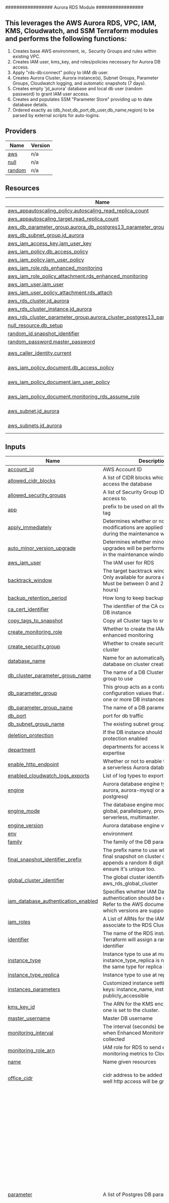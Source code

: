 #################
Aurora RDS Module
#################

This leverages the AWS Aurora RDS, VPC, IAM, KMS, Cloudwatch, and SSM Terraform modules and performs the following functions:
-----------------------------------------------------------------------------------------------------------------------------
1. Creates base AWS environment, ie,. Security Groups and rules within existing VPC.
2. Creates IAM user, kms_key, and roles/policies necessary for Aurora DB access.
3. Apply "rds-db:connect" policy to IAM db user.
4. Creates Aurora Cluster, Aurora instance(s), Subnet Groups, Parameter Groups, Cloudwatch logging, and automatic snapshots (7 days).
5. Creates empty 'jd_aurora' database and local db user (random password) to grant IAM user access.
6. Creates and populates SSM "Parameter Store" providing up to date database details.
7. Ordered exactly as (db_host,db_port,db_user,db_name,region) to be parsed by external scripts for auto-logins.

<!-- BEGIN_TF_DOCS -->

## Providers

| Name | Version |
|------|---------|
| <a name="provider_aws"></a> [aws](#provider\_aws) | n/a |
| <a name="provider_null"></a> [null](#provider\_null) | n/a |
| <a name="provider_random"></a> [random](#provider\_random) | n/a |

## Resources

| Name | Type |
|------|------|
| [aws_appautoscaling_policy.autoscaling_read_replica_count](https://registry.terraform.io/providers/hashicorp/aws/latest/docs/resources/appautoscaling_policy) | resource |
| [aws_appautoscaling_target.read_replica_count](https://registry.terraform.io/providers/hashicorp/aws/latest/docs/resources/appautoscaling_target) | resource |
| [aws_db_parameter_group.aurora_db_postgres13_parameter_group](https://registry.terraform.io/providers/hashicorp/aws/latest/docs/resources/db_parameter_group) | resource |
| [aws_db_subnet_group.jd_aurora](https://registry.terraform.io/providers/hashicorp/aws/latest/docs/resources/db_subnet_group) | resource |
| [aws_iam_access_key.iam_user_key](https://registry.terraform.io/providers/hashicorp/aws/latest/docs/resources/iam_access_key) | resource |
| [aws_iam_policy.db_access_policy](https://registry.terraform.io/providers/hashicorp/aws/latest/docs/resources/iam_policy) | resource |
| [aws_iam_policy.iam_user_policy](https://registry.terraform.io/providers/hashicorp/aws/latest/docs/resources/iam_policy) | resource |
| [aws_iam_role.rds_enhanced_monitoring](https://registry.terraform.io/providers/hashicorp/aws/latest/docs/resources/iam_role) | resource |
| [aws_iam_role_policy_attachment.rds_enhanced_monitoring](https://registry.terraform.io/providers/hashicorp/aws/latest/docs/resources/iam_role_policy_attachment) | resource |
| [aws_iam_user.iam_user](https://registry.terraform.io/providers/hashicorp/aws/latest/docs/resources/iam_user) | resource |
| [aws_iam_user_policy_attachment.rds_attach](https://registry.terraform.io/providers/hashicorp/aws/latest/docs/resources/iam_user_policy_attachment) | resource |
| [aws_rds_cluster.jd_aurora](https://registry.terraform.io/providers/hashicorp/aws/latest/docs/resources/rds_cluster) | resource |
| [aws_rds_cluster_instance.jd_aurora](https://registry.terraform.io/providers/hashicorp/aws/latest/docs/resources/rds_cluster_instance) | resource |
| [aws_rds_cluster_parameter_group.aurora_cluster_postgres13_parameter_group](https://registry.terraform.io/providers/hashicorp/aws/latest/docs/resources/rds_cluster_parameter_group) | resource |
| [null_resource.db_setup](https://registry.terraform.io/providers/hashicorp/null/latest/docs/resources/resource) | resource |
| [random_id.snapshot_identifier](https://registry.terraform.io/providers/hashicorp/random/latest/docs/resources/id) | resource |
| [random_password.master_password](https://registry.terraform.io/providers/hashicorp/random/latest/docs/resources/password) | resource |
| [aws_caller_identity.current](https://registry.terraform.io/providers/hashicorp/aws/latest/docs/data-sources/caller_identity) | data source |
| [aws_iam_policy_document.db_access_policy](https://registry.terraform.io/providers/hashicorp/aws/latest/docs/data-sources/iam_policy_document) | data source |
| [aws_iam_policy_document.iam_user_policy](https://registry.terraform.io/providers/hashicorp/aws/latest/docs/data-sources/iam_policy_document) | data source |
| [aws_iam_policy_document.monitoring_rds_assume_role](https://registry.terraform.io/providers/hashicorp/aws/latest/docs/data-sources/iam_policy_document) | data source |
| [aws_subnet.jd_aurora](https://registry.terraform.io/providers/hashicorp/aws/latest/docs/data-sources/subnet) | data source |
| [aws_subnets.jd_aurora](https://registry.terraform.io/providers/hashicorp/aws/latest/docs/data-sources/subnets) | data source |

## Inputs

| Name | Description | Type | Default | Required |
|------|-------------|------|---------|:--------:|
| <a name="input_account_id"></a> [account\_id](#input\_account\_id) | AWS Account ID | `number` | `null` | no |
| <a name="input_allowed_cidr_blocks"></a> [allowed\_cidr\_blocks](#input\_allowed\_cidr\_blocks) | A list of CIDR blocks which are allowed to access the database | `list(string)` | `[]` | no |
| <a name="input_allowed_security_groups"></a> [allowed\_security\_groups](#input\_allowed\_security\_groups) | A list of Security Group ID's to allow access to. | `list(string)` | `[]` | no |
| <a name="input_app"></a> [app](#input\_app) | prefix to be used on all the resources as a tag | `string` | `""` | no |
| <a name="input_apply_immediately"></a> [apply\_immediately](#input\_apply\_immediately) | Determines whether or not any DB modifications are applied immediately, or during the maintenance window | `bool` | `true` | no |
| <a name="input_auto_minor_version_upgrade"></a> [auto\_minor\_version\_upgrade](#input\_auto\_minor\_version\_upgrade) | Determines whether minor engine upgrades will be performed automatically in the maintenance window | `bool` | `true` | no |
| <a name="input_aws_iam_user"></a> [aws\_iam\_user](#input\_aws\_iam\_user) | The IAM user for RDS | `string` | `""` | no |
| <a name="input_backtrack_window"></a> [backtrack\_window](#input\_backtrack\_window) | The target backtrack window, in seconds. Only available for aurora engine currently. Must be between 0 and 259200 (72 hours) | `number` | `0` | no |
| <a name="input_backup_retention_period"></a> [backup\_retention\_period](#input\_backup\_retention\_period) | How long to keep backups for (in days) | `number` | `null` | no |
| <a name="input_ca_cert_identifier"></a> [ca\_cert\_identifier](#input\_ca\_cert\_identifier) | The identifier of the CA certificate for the DB instance | `string` | `"rds-ca-2019"` | no |
| <a name="input_copy_tags_to_snapshot"></a> [copy\_tags\_to\_snapshot](#input\_copy\_tags\_to\_snapshot) | Copy all Cluster tags to snapshots. | `bool` | `false` | no |
| <a name="input_create_monitoring_role"></a> [create\_monitoring\_role](#input\_create\_monitoring\_role) | Whether to create the IAM role for RDS enhanced monitoring | `bool` | `true` | no |
| <a name="input_create_security_group"></a> [create\_security\_group](#input\_create\_security\_group) | Whether to create security group for RDS cluster | `bool` | `true` | no |
| <a name="input_database_name"></a> [database\_name](#input\_database\_name) | Name for an automatically created database on cluster creation | `string` | `""` | no |
| <a name="input_db_cluster_parameter_group_name"></a> [db\_cluster\_parameter\_group\_name](#input\_db\_cluster\_parameter\_group\_name) | The name of a DB Cluster parameter group to use | `string` | `""` | no |
| <a name="input_db_parameter_group"></a> [db\_parameter\_group](#input\_db\_parameter\_group) | This group acts as a container for engine configuration values that are applied to one or more DB instances. | `string` | `""` | no |
| <a name="input_db_parameter_group_name"></a> [db\_parameter\_group\_name](#input\_db\_parameter\_group\_name) | The name of a DB parameter group to use | `string` | `""` | no |
| <a name="input_db_port"></a> [db\_port](#input\_db\_port) | port for db traffic | `number` | `5432` | no |
| <a name="input_db_subnet_group_name"></a> [db\_subnet\_group\_name](#input\_db\_subnet\_group\_name) | The existing subnet group name to use | `string` | `""` | no |
| <a name="input_deletion_protection"></a> [deletion\_protection](#input\_deletion\_protection) | If the DB instance should have deletion protection enabled | `bool` | `false` | no |
| <a name="input_department"></a> [department](#input\_department) | departments for access level and expertise | `string` | `"devops"` | no |
| <a name="input_enable_http_endpoint"></a> [enable\_http\_endpoint](#input\_enable\_http\_endpoint) | Whether or not to enable the Data API for a serverless Aurora database engine. | `bool` | `false` | no |
| <a name="input_enabled_cloudwatch_logs_exports"></a> [enabled\_cloudwatch\_logs\_exports](#input\_enabled\_cloudwatch\_logs\_exports) | List of log types to export to cloudwatch | `list(string)` | `[]` | no |
| <a name="input_engine"></a> [engine](#input\_engine) | Aurora database engine type, currently aurora, aurora-mysql or aurora-postgresql | `string` | `"aurora-postgresql"` | no |
| <a name="input_engine_mode"></a> [engine\_mode](#input\_engine\_mode) | The database engine mode. Valid values: global, parallelquery, provisioned, serverless, multimaster. | `string` | `"serverless"` | no |
| <a name="input_engine_version"></a> [engine\_version](#input\_engine\_version) | Aurora database engine version. | `string` | `"13.6"` | no |
| <a name="input_env"></a> [env](#input\_env) | environment | `string` | `""` | no |
| <a name="input_family"></a> [family](#input\_family) | The family of the DB parameter group | `string` | `""` | no |
| <a name="input_final_snapshot_identifier_prefix"></a> [final\_snapshot\_identifier\_prefix](#input\_final\_snapshot\_identifier\_prefix) | The prefix name to use when creating a final snapshot on cluster destroy, appends a random 8 digits to name to ensure it's unique too. | `string` | `"final"` | no |
| <a name="input_global_cluster_identifier"></a> [global\_cluster\_identifier](#input\_global\_cluster\_identifier) | The global cluster identifier specified on aws\_rds\_global\_cluster | `string` | `""` | no |
| <a name="input_iam_database_authentication_enabled"></a> [iam\_database\_authentication\_enabled](#input\_iam\_database\_authentication\_enabled) | Specifies whether IAM Database authentication should be enabled or not. Refer to the AWS documentation to see which versions are supported. | `bool` | `true` | no |
| <a name="input_iam_roles"></a> [iam\_roles](#input\_iam\_roles) | A List of ARNs for the IAM roles to associate to the RDS Cluster. | `list(string)` | `[]` | no |
| <a name="input_identifier"></a> [identifier](#input\_identifier) | The name of the RDS instance, if omitted, Terraform will assign a random, unique identifier | `string` | `""` | no |
| <a name="input_instance_type"></a> [instance\_type](#input\_instance\_type) | Instance type to use at master instance. If instance\_type\_replica is not set it will use the same type for replica instances | `string` | `"db.serverless"` | no |
| <a name="input_instance_type_replica"></a> [instance\_type\_replica](#input\_instance\_type\_replica) | Instance type to use at replica instance | `string` | `"db.serverless"` | no |
| <a name="input_instances_parameters"></a> [instances\_parameters](#input\_instances\_parameters) | Customized instance settings. Supported keys: instance\_name, instance\_type, publicly\_accessible | `list(map(string))` | `[]` | no |
| <a name="input_kms_key_id"></a> [kms\_key\_id](#input\_kms\_key\_id) | The ARN for the KMS encryption key if one is set to the cluster. | `string` | `""` | no |
| <a name="input_master_username"></a> [master\_username](#input\_master\_username) | Master DB username | `string` | `"postgres"` | no |
| <a name="input_monitoring_interval"></a> [monitoring\_interval](#input\_monitoring\_interval) | The interval (seconds) between points when Enhanced Monitoring metrics are collected | `number` | `0` | no |
| <a name="input_monitoring_role_arn"></a> [monitoring\_role\_arn](#input\_monitoring\_role\_arn) | IAM role for RDS to send enhanced monitoring metrics to CloudWatch | `string` | `""` | no |
| <a name="input_name"></a> [name](#input\_name) | Name given resources | `string` | `""` | no |
| <a name="input_office_cidr"></a> [office\_cidr](#input\_office\_cidr) | cidr address to be added to SG, ssh as well http access will be granted | `list(string)` | <pre>[<br>  "12.34.56.78/32"<br>]</pre> | no |
| <a name="input_parameter"></a> [parameter](#input\_parameter) | A list of Postgres DB parameter | <pre>list(object({<br>    name         = string<br>    value        = string<br>    apply_method = string<br>  }))</pre> | <pre>[<br>  {<br>    "apply_method": "immediate",<br>    "name": "pgaudit.role",<br>    "value": "rds_pgaudit"<br>  },<br>  {<br>    "apply_method": "immediate",<br>    "name": "pgaudit.log_statement_once",<br>    "value": "1"<br>  },<br>  {<br>    "apply_method": "immediate",<br>    "name": "pgaudit.log_parameter",<br>    "value": "1"<br>  },<br>  {<br>    "apply_method": "immediate",<br>    "name": "pgaudit.log_level",<br>    "value": "info"<br>  },<br>  {<br>    "apply_method": "immediate",<br>    "name": "pgaudit.log",<br>    "value": "write, ddl, role"<br>  },<br>  {<br>    "apply_method": "pending-reboot",<br>    "name": "shared_preload_libraries",<br>    "value": "pgaudit"<br>  }<br>]</pre> | no |
| <a name="input_password"></a> [password](#input\_password) | Master DB password | `string` | `""` | no |
| <a name="input_permissions_boundary"></a> [permissions\_boundary](#input\_permissions\_boundary) | The ARN of the policy that is used to set the permissions boundary for the role. | `string` | `""` | no |
| <a name="input_predefined_metric_type"></a> [predefined\_metric\_type](#input\_predefined\_metric\_type) | The metric type to scale on. Valid values are RDSReaderAverageCPUUtilization and RDSReaderAverageDatabaseConnections. | `string` | `"RDSReaderAverageCPUUtilization"` | no |
| <a name="input_preferred_backup_window"></a> [preferred\_backup\_window](#input\_preferred\_backup\_window) | When to perform DB backups | `string` | `"02:00-03:00"` | no |
| <a name="input_preferred_maintenance_window"></a> [preferred\_maintenance\_window](#input\_preferred\_maintenance\_window) | When to perform DB maintenance | `string` | `"sun:05:00-sun:06:00"` | no |
| <a name="input_publicly_accessible"></a> [publicly\_accessible](#input\_publicly\_accessible) | Whether the DB should have a public IP address | `bool` | `true` | no |
| <a name="input_rds_cluster_parameter_group"></a> [rds\_cluster\_parameter\_group](#input\_rds\_cluster\_parameter\_group) | This group acts as a container for engine configuration values that are applied to one or more DB instances. | `string` | `""` | no |
| <a name="input_region"></a> [region](#input\_region) | AWS region | `string` | `"us-west-2"` | no |
| <a name="input_replica_count"></a> [replica\_count](#input\_replica\_count) | Number of reader nodes to create.  If `replica_scale_enable` is `true`, the value of `replica_scale_min` is used instead. | `number` | `1` | no |
| <a name="input_replica_scale_connections"></a> [replica\_scale\_connections](#input\_replica\_scale\_connections) | Average number of connections to trigger autoscaling at. Default value is 70% of db.r4.large's default max\_connections | `number` | `700` | no |
| <a name="input_replica_scale_cpu"></a> [replica\_scale\_cpu](#input\_replica\_scale\_cpu) | CPU usage to trigger autoscaling at | `number` | `70` | no |
| <a name="input_replica_scale_enabled"></a> [replica\_scale\_enabled](#input\_replica\_scale\_enabled) | Whether to enable autoscaling for RDS Aurora (MySQL) read replicas | `bool` | `false` | no |
| <a name="input_replica_scale_in_cooldown"></a> [replica\_scale\_in\_cooldown](#input\_replica\_scale\_in\_cooldown) | Cooldown in seconds before allowing further scaling operations after a scale in | `number` | `300` | no |
| <a name="input_replica_scale_max"></a> [replica\_scale\_max](#input\_replica\_scale\_max) | Maximum number of replicas to allow scaling for | `number` | `0` | no |
| <a name="input_replica_scale_min"></a> [replica\_scale\_min](#input\_replica\_scale\_min) | Minimum number of replicas to allow scaling for | `number` | `2` | no |
| <a name="input_replica_scale_out_cooldown"></a> [replica\_scale\_out\_cooldown](#input\_replica\_scale\_out\_cooldown) | Cooldown in seconds before allowing further scaling operations after a scale out | `number` | `300` | no |
| <a name="input_replication_source_identifier"></a> [replication\_source\_identifier](#input\_replication\_source\_identifier) | ARN of a source DB cluster or DB instance if this DB cluster is to be created as a Read Replica. | `string` | `""` | no |
| <a name="input_scaling_configuration"></a> [scaling\_configuration](#input\_scaling\_configuration) | Map of nested attributes with scaling properties. Only valid when engine\_mode is set to `serverless` | `map(string)` | `{}` | no |
| <a name="input_security_group_allowed_cidrs"></a> [security\_group\_allowed\_cidrs](#input\_security\_group\_allowed\_cidrs) | cidr address to be added to SG - for CROS - do not put office ip here | `list(string)` | `[]` | no |
| <a name="input_security_group_description"></a> [security\_group\_description](#input\_security\_group\_description) | The description of the security group. If value is set to empty string it will contain cluster name in the description. | `string` | `"Managed by Terraform"` | no |
| <a name="input_skip_final_snapshot"></a> [skip\_final\_snapshot](#input\_skip\_final\_snapshot) | Should a final snapshot be created on cluster destroy | `bool` | `false` | no |
| <a name="input_snapshot_identifier"></a> [snapshot\_identifier](#input\_snapshot\_identifier) | DB snapshot to create this database from | `string` | `""` | no |
| <a name="input_source_region"></a> [source\_region](#input\_source\_region) | The source region for an encrypted replica DB cluster. | `string` | `""` | no |
| <a name="input_storage_encrypted"></a> [storage\_encrypted](#input\_storage\_encrypted) | Specifies whether the underlying storage layer should be encrypted | `bool` | `true` | no |
| <a name="input_subnets"></a> [subnets](#input\_subnets) | List of subnet IDs to use | `list(string)` | `[]` | no |
| <a name="input_tags"></a> [tags](#input\_tags) | A map of tags to add to all resources. | `map(string)` | `{}` | no |
| <a name="input_vpc_cidr"></a> [vpc\_cidr](#input\_vpc\_cidr) | vpc cidr, will be added to sg for intra vpc communication | `list(string)` | n/a | yes |
| <a name="input_vpc_id"></a> [vpc\_id](#input\_vpc\_id) | VPC ID | `string` | `""` | no |
| <a name="input_vpc_security_group_ids"></a> [vpc\_security\_group\_ids](#input\_vpc\_security\_group\_ids) | List of VPC security groups to associate to the cluster in addition to the SG we create in this module | `list(string)` | `[]` | no |

## Outputs

| Name | Description |
|------|-------------|
| <a name="output_aws_caller_identity_current_account_id"></a> [aws\_caller\_identity\_current\_account\_id](#output\_aws\_caller\_identity\_current\_account\_id) | Account ID in which Terraform is working |
| <a name="output_jd_aurora_db_cluster_parameter_group_name"></a> [jd\_aurora\_db\_cluster\_parameter\_group\_name](#output\_jd\_aurora\_db\_cluster\_parameter\_group\_name) | Cluster Parameter Group Name |
| <a name="output_jd_aurora_db_parameter_group_name"></a> [jd\_aurora\_db\_parameter\_group\_name](#output\_jd\_aurora\_db\_parameter\_group\_name) | Instance Parameter Group Name |
| <a name="output_jd_aurora_rds_cluster_arn"></a> [jd\_aurora\_rds\_cluster\_arn](#output\_jd\_aurora\_rds\_cluster\_arn) | The ID of the cluster |
| <a name="output_jd_aurora_rds_cluster_aws_iam_user"></a> [jd\_aurora\_rds\_cluster\_aws\_iam\_user](#output\_jd\_aurora\_rds\_cluster\_aws\_iam\_user) | Name for jd\_aurora IAM User |
| <a name="output_jd_aurora_rds_cluster_database_name"></a> [jd\_aurora\_rds\_cluster\_database\_name](#output\_jd\_aurora\_rds\_cluster\_database\_name) | Name for an automatically created database on cluster creation |
| <a name="output_jd_aurora_rds_cluster_endpoint"></a> [jd\_aurora\_rds\_cluster\_endpoint](#output\_jd\_aurora\_rds\_cluster\_endpoint) | The cluster endpoint |
| <a name="output_jd_aurora_rds_cluster_hosted_zone_id"></a> [jd\_aurora\_rds\_cluster\_hosted\_zone\_id](#output\_jd\_aurora\_rds\_cluster\_hosted\_zone\_id) | Route53 hosted zone id of the created cluster |
| <a name="output_jd_aurora_rds_cluster_id"></a> [jd\_aurora\_rds\_cluster\_id](#output\_jd\_aurora\_rds\_cluster\_id) | The ID of the cluster |
| <a name="output_jd_aurora_rds_cluster_instance_endpoints"></a> [jd\_aurora\_rds\_cluster\_instance\_endpoints](#output\_jd\_aurora\_rds\_cluster\_instance\_endpoints) | A list of all cluster instance endpoints |
| <a name="output_jd_aurora_rds_cluster_instance_ids"></a> [jd\_aurora\_rds\_cluster\_instance\_ids](#output\_jd\_aurora\_rds\_cluster\_instance\_ids) | A list of all cluster instance ids |
| <a name="output_jd_aurora_rds_cluster_master_password"></a> [jd\_aurora\_rds\_cluster\_master\_password](#output\_jd\_aurora\_rds\_cluster\_master\_password) | The master password |
| <a name="output_jd_aurora_rds_cluster_master_username"></a> [jd\_aurora\_rds\_cluster\_master\_username](#output\_jd\_aurora\_rds\_cluster\_master\_username) | The master username |
| <a name="output_jd_aurora_rds_cluster_port"></a> [jd\_aurora\_rds\_cluster\_port](#output\_jd\_aurora\_rds\_cluster\_port) | The port |
| <a name="output_jd_aurora_rds_cluster_reader_endpoint"></a> [jd\_aurora\_rds\_cluster\_reader\_endpoint](#output\_jd\_aurora\_rds\_cluster\_reader\_endpoint) | The cluster reader endpoint |
| <a name="output_jd_aurora_rds_cluster_resource_id"></a> [jd\_aurora\_rds\_cluster\_resource\_id](#output\_jd\_aurora\_rds\_cluster\_resource\_id) | The Resource ID of the cluster |
<!-- END_TF_DOCS -->
